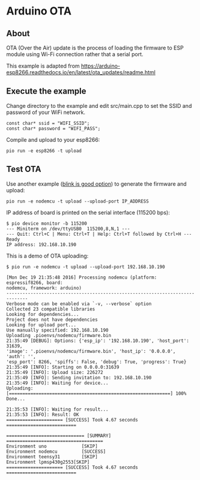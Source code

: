 
# Arduino OTA

## About

OTA (Over the Air) update is the process of loading the firmware to ESP module using Wi-Fi connection rather that a serial port.

This example is adapted from https://arduino-esp8266.readthedocs.io/en/latest/ota_updates/readme.html

## Execute the example

Change directory to the example and edit src/main.cpp to set the SSID and password of your WiFi network.

    const char* ssid = "WIFI_SSID";
    const char* password = "WIFI_PASS";

Compile and upload to your esp8266:

    pio run -e esp8266 -t upload

## Test OTA

Use another example ([blink is good option](https://github.com/platformio/platformio-examples/tree/develop/wiring-blink)) to generate the firmware and upload:

    pio run -e nodemcu -t upload --upload-port IP_ADDRESS

IP address of board is printed on the serial interface (115200 bps):

```
$ pio device monitor -b 115200
--- Miniterm on /dev/ttyUSB0  115200,8,N,1 ---
--- Quit: Ctrl+C | Menu: Ctrl+T | Help: Ctrl+T followed by Ctrl+H ---
Ready
IP address: 192.168.10.190
```

This is a demo of OTA uploading:

```
$ pio run -e nodemcu -t upload --upload-port 192.168.10.190

[Mon Dec 19 21:35:48 2016] Processing nodemcu (platform: espressif8266, board:
nodemcu, framework: arduino)
------------------------------------------------------------------------------
Verbose mode can be enabled via `-v, --verbose` option
Collected 23 compatible libraries
Looking for dependencies...
Project does not have dependencies
Looking for upload port...
Use manually specified: 192.168.10.190
Uploading .pioenvs/nodemcu/firmware.bin
21:35:49 [DEBUG]: Options: {'esp_ip': '192.168.10.190', 'host_port': 31639,
'image': '.pioenvs/nodemcu/firmware.bin', 'host_ip': '0.0.0.0', 'auth': '',
'esp_port': 8266, 'spiffs': False, 'debug': True, 'progress': True}
21:35:49 [INFO]: Starting on 0.0.0.0:31639
21:35:49 [INFO]: Upload size: 226272
21:35:49 [INFO]: Sending invitation to: 192.168.10.190
21:35:49 [INFO]: Waiting for device...
Uploading: [============================================================] 100%
Done...

21:35:53 [INFO]: Waiting for result...
21:35:53 [INFO]: Result: OK
===================== [SUCCESS] Took 4.67 seconds ==========================

============================= [SUMMARY] ====================================
Environment uno          	[SKIP]
Environment nodemcu      	[SUCCESS]
Environment teensy31     	[SKIP]
Environment lpmsp430g2553[SKIP]
===================== [SUCCESS] Took 4.67 seconds ==========================
```



